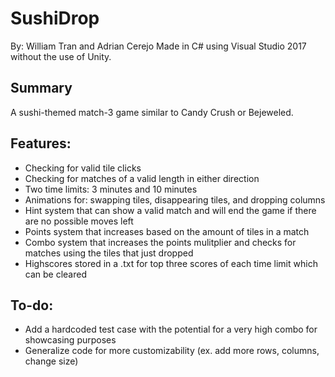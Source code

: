 # SushiDrop

By: William Tran and Adrian Cerejo
Made in C# using Visual Studio 2017 without the use of Unity.

Summary
-----------
A sushi-themed match-3 game similar to Candy Crush or Bejeweled.

Features:
-----------
- Checking for valid tile clicks
- Checking for matches of a valid length in either direction
- Two time limits: 3 minutes and 10 minutes
- Animations for: swapping tiles, disappearing tiles, and dropping columns
- Hint system that can show a valid match and will end the game if there are no possible moves left
- Points system that increases based on the amount of tiles in a match
- Combo system that increases the points mulitplier and checks for matches using the tiles that just dropped
- Highscores stored in a .txt for top three scores of each time limit which can be cleared

To-do:
-----------
- Add a hardcoded test case with the potential for a very high combo for showcasing purposes
- Generalize code for more customizability (ex. add more rows, columns, change size)

